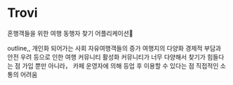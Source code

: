# Trovi
혼행객들을 위한 여행 동행자 찾기 어플리케이션👫


outline,,
개인화 되어가는 사회 자유여행객들의 증가
여행지의 다양화 경제적 부담과 안전 우려 등으로 인한  여행 커뮤니티 활성화
커뮤니티가 너무 다양해서 찾기가 힘들다는 점 가입 뿐만 아니라， 카페 운영자에 의해 등업 후 이용할 수 있다는 점 직접적인 소통의 어려움
